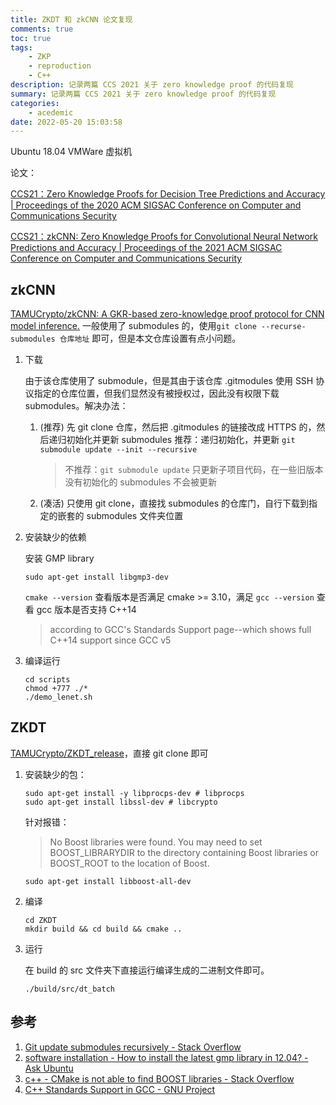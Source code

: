 ```yaml
---
title: ZKDT 和 zkCNN 论文复现
comments: true
toc: true
tags:
    - ZKP
    - reproduction
    - C++
description: 记录两篇 CCS 2021 关于 zero knowledge proof 的代码复现
summary: 记录两篇 CCS 2021 关于 zero knowledge proof 的代码复现
categories:
    - acedemic
date: 2022-05-20 15:03:58
---
```


Ubuntu 18.04 VMWare 虚拟机

论文：

[CCS21：Zero Knowledge Proofs for Decision Tree Predictions and Accuracy | Proceedings of the 2020 ACM SIGSAC Conference on Computer and Communications Security](https://dl.acm.org/doi/10.1145/3372297.3417278)

[CCS21：zkCNN: Zero Knowledge Proofs for Convolutional Neural Network Predictions and Accuracy | Proceedings of the 2021 ACM SIGSAC Conference on Computer and Communications Security](https://dl.acm.org/doi/abs/10.1145/3460120.3485379)

## zkCNN

[TAMUCrypto/zkCNN: A GKR-based zero-knowledge proof protocol for CNN model inference.](https://github.com/TAMUCrypto/zkCNN)
一般使用了 submodules 的，使用`git clone --recurse-submodules 仓库地址` 即可，但是本文仓库设置有点小问题。

1. 下载

    由于该仓库使用了 submodule，但是其由于该仓库 .gitmodules 使用 SSH 协议指定的仓库位置，但我们显然没有被授权过，因此没有权限下载 submodules。解决办法：

    1. (推荐) 先 git clone 仓库，然后把 .gitmodules 的链接改成 HTTPS 的，然后递归初始化并更新 submodules
       推荐：递归初始化，并更新 `git submodule update --init --recursive`
        > 不推荐：`git submodule update` 只更新子项目代码，在一些旧版本没有初始化的 submodules 不会被更新
    2. (凑活) 只使用 git clone，直接找 submodules 的仓库门，自行下载到指定的嵌套的 submodules 文件夹位置

2. 安装缺少的依赖

    安装 GMP library

    ```shell
    sudo apt-get install libgmp3-dev
    ```

    `cmake --version` 查看版本是否满足 cmake >= 3.10，满足
    `gcc --version` 查看 gcc 版本是否支持 C++14

    > according to GCC's Standards Support page--which shows full C++14 support since GCC v5

3. 编译运行

    ```shell
    cd scripts
    chmod +777 ./*
    ./demo_lenet.sh
    ```

## ZKDT

[TAMUCrypto/ZKDT_release](https://github.com/TAMUCrypto/ZKDT_release)，直接 git clone 即可

1. 安装缺少的包：

    ```shell
    sudo apt-get install -y libprocps-dev # libprocps
    sudo apt-get install libssl-dev # libcrypto
    ```

    针对报错：

    > No Boost libraries were found. You may need to set BOOST_LIBRARYDIR to the
    > directory containing Boost libraries or BOOST_ROOT to the location of
    > Boost.

    ```shell
    sudo apt-get install libboost-all-dev
    ```

2. 编译

    ```shell
    cd ZKDT
    mkdir build && cd build && cmake ..
    ```

3. 运行

    在 build 的 src 文件夹下直接运行编译生成的二进制文件即可。

    ```shell
    ./build/src/dt_batch
    ```

## 参考

1. [Git update submodules recursively - Stack Overflow](https://stackoverflow.com/questions/10168449/git-update-submodules-recursively)
2. [software installation - How to install the latest gmp library in 12.04? - Ask Ubuntu](https://askubuntu.com/questions/207724/how-to-install-the-latest-gmp-library-in-12-04)
3. [c++ - CMake is not able to find BOOST libraries - Stack Overflow](https://stackoverflow.com/questions/24173330/cmake-is-not-able-to-find-boost-libraries)
4. [C++ Standards Support in GCC - GNU Project](https://gcc.gnu.org/projects/cxx-status.html#cxx14)
